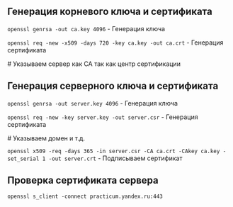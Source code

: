 ## Генерация корневого ключа и сертификата

```openssl genrsa -out ca.key 4096``` - Генерация ключа  

```openssl req -new -x509 -days 720 -key ca.key -out ca.crt``` - Генерация сертификата  

\# Указываем сервер как CA так как центр сертификации


## Генерация серверного ключа и сертификата

```openssl genrsa -out server.key 4096``` - Генерация ключа  

```openssl req -new -key server.key -out server.csr``` - Генерация сертификата

\# Указываем домен и т.д.

```openssl x509 -req -days 365 -in server.csr -CA ca.crt -CAkey ca.key -set_serial 1 -out server.crt``` - Подписываем сертификат

## Проверка сертификата сервера

```openssl s_client -connect practicum.yandex.ru:443```
